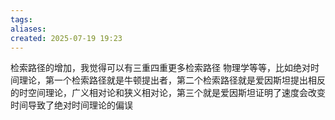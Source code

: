 ```yaml
---
tags: 
aliases: 
created: 2025-07-19 19:23
---
```

检索路径的增加，我觉得可以有三重四重更多检索路径
物理学等等，比如绝对时间理论，第一个检索路径就是牛顿提出者，第二个检索路径就是爱因斯坦提出相反的时空间理论，广义相对论和狭义相对论，第三个就是爱因斯坦证明了速度会改变时间导致了绝对时间理论的偏误